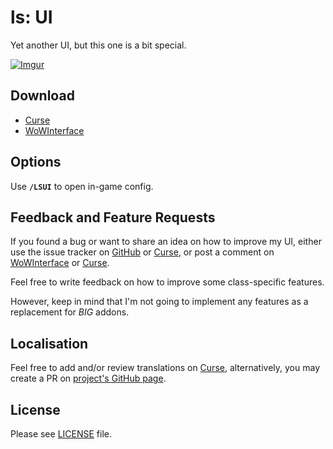 # ls: UI

Yet another UI, but this one is a bit special.

[![Imgur](https://imgur.com/TaqTTEA.png)](https://i.imgur.com/7K3D1cI.png "4K Glory")

## Download

- [Curse](https://www.curseforge.com/wow/addons/ls-ui)
- [WoWInterface](http://www.wowinterface.com/downloads/info22662.html)

## Options

Use **`/LSUI`** to open in-game config.

## Feedback and Feature Requests

If you found a bug or want to share an idea on how to improve my UI, either use the issue tracker on [GitHub](https://github.com/ls-/ls_UI/issues) or [Curse](https://wow.curseforge.com/addons/ls-ui/tickets/), or post a comment on [WoWInterface](https://www.wowinterface.com/downloads/info22662.html#comments) or [Curse](https://www.curseforge.com/wow/addons/ls-ui#comments).

Feel free to write feedback on how to improve some class-specific features.

However, keep in mind that I'm not going to implement any features as a replacement for _BIG_ addons.

## Localisation

Feel free to add and/or review translations on [Curse](https://wow.curseforge.com/projects/ls-ui/localization), alternatively, you may create a PR on [project's GitHub page](https://github.com/ls-/ls_UI/pulls).

## License

Please see [LICENSE](https://github.com/ls-/ls_UI/blob/master/LICENSE.txt) file.

